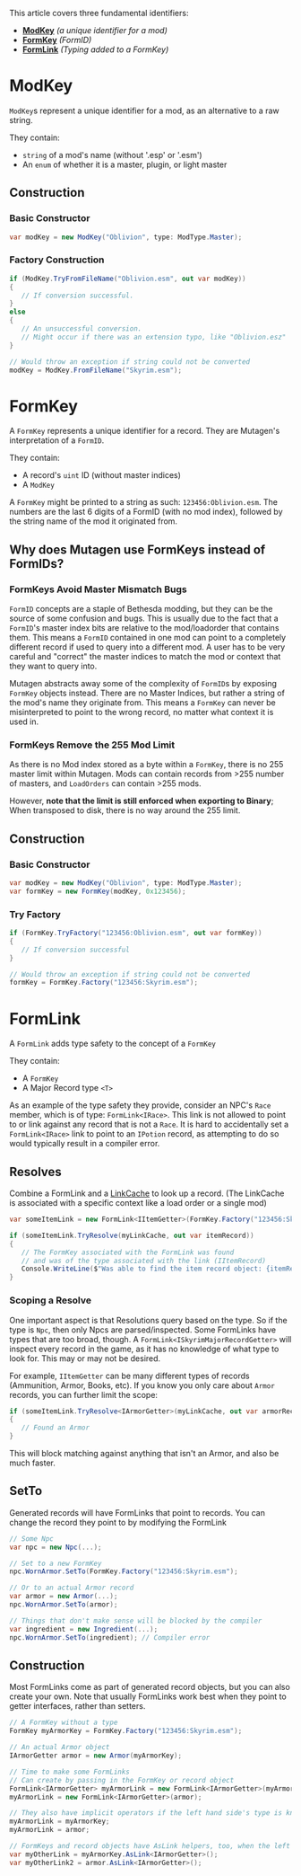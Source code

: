 This article covers three fundamental identifiers:
- **[ModKey](#modkey)** _(a unique identifier for a mod)_
- **[FormKey](#formkey)** _(FormID)_
- **[FormLink](#formlink)** _(Typing added to a FormKey)_

# ModKey
`ModKey`s represent a unique identifier for a mod, as an alternative to a raw string.

They contain:
- `string` of a mod's name (without '.esp' or '.esm')
- An `enum` of whether it is a master, plugin, or light master

## Construction
### Basic Constructor
```cs
var modKey = new ModKey("Oblivion", type: ModType.Master);
```

### Factory Construction
```cs
if (ModKey.TryFromFileName("Oblivion.esm", out var modKey))
{
   // If conversion successful.
}
else
{
   // An unsuccessful conversion.
   // Might occur if there was an extension typo, like "Oblivion.esz"
}

// Would throw an exception if string could not be converted
modKey = ModKey.FromFileName("Skyrim.esm");
```

# FormKey
A `FormKey` represents a unique identifier for a record. They are Mutagen's interpretation of a `FormID`.

They contain:
- A record's `uint` ID (without master indices)
- A `ModKey`

A `FormKey` might be printed to a string as such: `123456:Oblivion.esm`.  The numbers are the last 6 digits of a FormID (with no mod index), followed by the string name of the mod it originated from. 

## Why does Mutagen use FormKeys instead of FormIDs?
### FormKeys Avoid Master Mismatch Bugs
`FormID` concepts are a staple of Bethesda modding, but they can be the source of some confusion and bugs.  This is usually due to the fact that a `FormID`'s master index bits are relative to the mod/loadorder that contains them.  This means a `FormID` contained in one mod can point to a completely different record if used to query into a different mod.  A user has to be very careful and "correct" the master indices to match the mod or context that they want to query into.

Mutagen abstracts away some of the complexity of `FormID`s by exposing `FormKey` objects instead.  There are no Master Indices, but rather a string of the mod's name they originate from.  This means a `FormKey` can never be misinterpreted to point to the wrong record, no matter what context it is used in.

### FormKeys Remove the 255 Mod Limit
As there is no Mod index stored as a byte within a `FormKey`, there is no 255 master limit within Mutagen.  Mods can contain records from >255 number of masters, and `LoadOrders` can contain >255 mods.

However, **note that the limit is still enforced when exporting to Binary**;  When transposed to disk, there is no way around the 255 limit.

## Construction
### Basic Constructor
```cs
var modKey = new ModKey("Oblivion", type: ModType.Master);
var formKey = new FormKey(modKey, 0x123456);
```
### Try Factory
```cs
if (FormKey.TryFactory("123456:Oblivion.esm", out var formKey))
{
   // If conversion successful
}

// Would throw an exception if string could not be converted
formKey = FormKey.Factory("123456:Skyrim.esm");
```

# FormLink
A `FormLink` adds type safety to the concept of a `FormKey`

They contain:
- A `FormKey`
- A Major Record type `<T>`

As an example of the type safety they provide, consider an NPC's `Race` member, which is of type: `FormLink<IRace>`.  This link is not allowed to point to or link against any record that is not a `Race`.  It is hard to accidentally set a `FormLink<IRace>` link to point to an `IPotion` record, as attempting to do so would typically result in a compiler error.

## Resolves
Combine a FormLink and a [LinkCache](../linkcache/index.md) to look up a record.  (The LinkCache is associated with a specific context like a load order or a single mod)
```cs
var someItemLink = new FormLink<IItemGetter>(FormKey.Factory("123456:Skyrim.esm"));

if (someItemLink.TryResolve(myLinkCache, out var itemRecord))
{
   // The FormKey associated with the FormLink was found
   // and was of the type associated with the link (IItemRecord)
   Console.WriteLine($"Was able to find the item record object: {itemRecord}");
}
```

### Scoping a Resolve
One important aspect is that Resolutions query based on the type.  So if the type is `Npc`, then only Npcs are parsed/inspected.  Some FormLinks have types that are too broad, though.  A `FormLink<ISkyrimMajorRecordGetter>` will inspect every record in the game, as it has no knowledge of what type to look for.  This may or may not be desired.

For example, `IItemGetter` can be many different types of records (Ammunition, Armor, Books, etc).  If you know you only care about `Armor` records, you can further limit the scope:
```cs
if (someItemLink.TryResolve<IArmorGetter>(myLinkCache, out var armorRecord))
{
   // Found an Armor
}
```
This will block matching against anything that isn't an Armor, and also be much faster.

## SetTo
Generated records will have FormLinks that point to records.  You can change the record they point to by modifying the FormLink
```cs
// Some Npc
var npc = new Npc(...);

// Set to a new FormKey
npc.WornArmor.SetTo(FormKey.Factory("123456:Skyrim.esm");

// Or to an actual Armor record
var armor = new Armor(...);
npc.WornArmor.SetTo(armor);

// Things that don't make sense will be blocked by the compiler
var ingredient = new Ingredient(...);
npc.WornArmor.SetTo(ingredient); // Compiler error
```

## Construction
Most FormLinks come as part of generated record objects, but you can also create your own.
Note that usually FormLinks work best when they point to getter interfaces, rather than setters.
```cs
// A FormKey without a type
FormKey myArmorKey = FormKey.Factory("123456:Skyrim.esm");

// An actual Armor object
IArmorGetter armor = new Armor(myArmorKey);

// Time to make some FormLinks
// Can create by passing in the FormKey or record object
FormLink<IArmorGetter> myArmorLink = new FormLink<IArmorGetter>(myArmorKey);
myArmorLink = new FormLink<IArmorGetter>(armor);

// They also have implicit operators if the left hand side's type is known
myArmorLink = myArmorKey;
myArmorLink = armor;

// FormKeys and record objects have AsLink helpers, too, when the left hand side type isn't known
var myOtherLink = myArmorKey.AsLink<IArmorGetter>();
var myOtherLink2 = armor.AsLink<IArmorGetter>();
```
